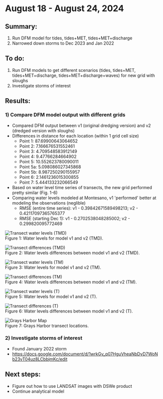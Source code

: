 # August 18 - August 24, 2024

## Summary:
1) Run DFM model for tides, tides+MET, tides+MET+discharge<br>
3) Narrowed down storms to Dec 2023 and Jan 2022

## To do:
1) Run DFM models to get different scenarios (tides, tides+MET, tides+MET+discharge, tides+MET+discharge+waves) for new grid with sloughs<br>
2) Investigate storms of interest<br>

## Results:
### 1) Compare DFM model output with different grids
- Compared DFM output between v1 (original dredging version) and v2 (dredged version with sloughs)
- Differences in distance for each location (within 1 grid cell size)
	- Point 1: 87.69900643064652
	- Point 2: 7.166676531552461
	- Point 3: 4.709548583912149
	- Point 4: 9.47766284664902
	- Point 5: 10.552623780090011
	- Point 5a: 5.098086027345868
	- Point 5b: 8.987250290155957
	- Point 6: 2.1461236015300855
	- Point 7: 5.444133232066549
- Based on water level time series of transects, the new grid performed pretty similar (Fig. 1-6)
- Comparing water levels modeled at Montesano, v1 'performed' better at modeling the observations (neglible)
	- RMSE (entire time series): v1 - 0.39842671589498213; v2 - 0.42117097365765377
	- RMSE (starting Dec 1): v1 - 0.2702538048285002; v2 - 0.299820095772469

![Transect water levels (TMD)](../Figures/082024meeting/DFMcomparisons_tmd.png)<br>
Figure 1: Water levels for model v1 and v2 (TMD).<br>

![Transect differences (TMD)](../Figures/082024meeting/DFMresiduals_tmd.png)<br>
Figure 2: Water levels differences between model v1 and v2 (TMD).<br>

![Transect water levels (TM)](../Figures/082024meeting/DFMcomparisons_tm.png)<br>
Figure 3: Water levels for model v1 and v2 (TM).<br>

![Transect differences (TM)](../Figures/082024meeting/DFMresiduals_tm.png)<br>
Figure 4: Water levels differences between model v1 and v2 (TM).<br>

![Transect water levels (T)](../Figures/082024meeting/DFMcomparisons_t.png)<br>
Figure 5: Water levels for model v1 and v2 (T).<br>

![Transect differences (T)](../Figures/082024meeting/DFMresiduals_t.png)<br>
Figure 6: Water levels differences between model v1 and v2 (T).<br>

![Grays Harbor Map](../Figures/082024meeting/GH_transect_map.png)<br>
Figure 7: Grays Harbor transect locations.<br>

### 2) Investigate storms of interest
- Found January 2022 storm
- https://docs.google.com/document/d/1wrkGv_q07HguVheaNbDvD7WoNb23vT04uz8LCbbjmKc/edit

## Next steps:
- Figure out how to use LANDSAT images with DSWe product
- Continue analytical model